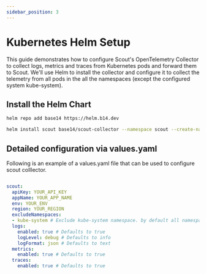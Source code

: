 ```yaml
---
sidebar_position: 3
---
```

# Kubernetes Helm Setup
This guide demonstrates how to configure Scout's OpenTelemetry Collector to collect logs, metrics and traces from Kubernetes pods and forward them to Scout. We'll use Helm to install the collector and configure it to collect the telemetry from all pods in the all the namespaces (except the configured system kube-system).


## Install the Helm Chart

```bash
helm repo add base14 https://helm.b14.dev
```

```bash
helm install scout base14/scout-collector --namespace scout --create-namespace --set scout.apiKey=YOUR_API_KEY --set scout.appName=YOUR_APP_NAME --set scout.env=YOUR_ENV --set scout.region=YOUR_REGION
```

## Detailed configuration via values.yaml

Following is an example of a values.yaml file that can be used to configure scout colllector.

```yaml

scout:
  apiKey: YOUR_API_KEY
  appName: YOUR_APP_NAME
  env: YOUR_ENV
  region: YOUR_REGION
  excludeNamespaces:
  - kube-system # Exclude kube-system namespace. by default all namespaces are collected
  logs:
    enabled: true # Defaults to true
    logLevel: debug # Defaults to info
    logFormat: json # Defaults to text
  metrics:
    enabled: true # Defaults to true
  traces:
    enabled: true # Defaults to true
```